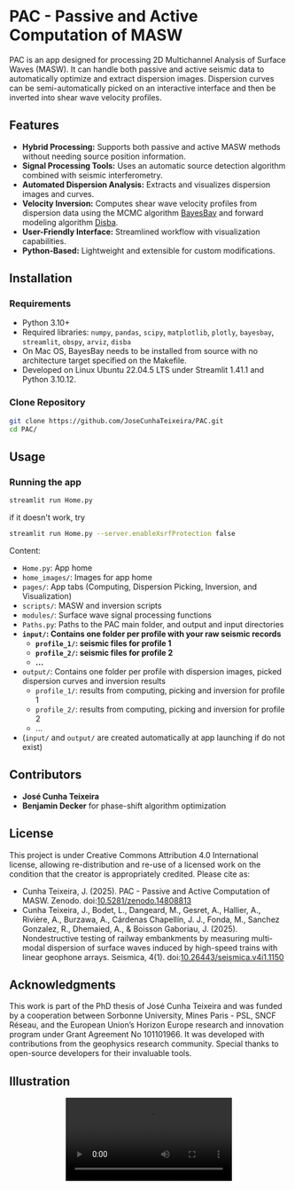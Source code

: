 # PAC - Passive and Active Computation of MASW

PAC is an app designed for processing 2D Multichannel Analysis of Surface Waves (MASW).
It can handle both passive and active seismic data to automatically optimize and extract dispersion images.
Dispersion curves can be semi-automatically picked on an interactive interface and then be inverted into shear wave velocity profiles.

## Features
- **Hybrid Processing:** Supports both passive and active MASW methods without needing source position information.
- **Signal Processing Tools:** Uses an automatic source detection algorithm combined with seismic interferometry.
- **Automated Dispersion Analysis:** Extracts and visualizes dispersion images and curves.
- **Velocity Inversion:** Computes shear wave velocity profiles from dispersion data using the MCMC algorithm [BayesBay](https://bayes-bay.readthedocs.io/en/latest/#) and forward modeling algorithm [Disba](https://github.com/keurfonluu/disba).
- **User-Friendly Interface:** Streamlined workflow with visualization capabilities.
- **Python-Based:** Lightweight and extensible for custom modifications.

## Installation
### Requirements
- Python 3.10+
- Required libraries: `numpy`, `pandas`, `scipy`, `matplotlib`, `plotly`, `bayesbay`, `streamlit`, `obspy`, `arviz`, `disba`
- On Mac OS, BayesBay needs to be installed from source with no architecture target specified on the Makefile.
- Developed on Linux Ubuntu 22.04.5 LTS under Streamlit 1.41.1 and Python 3.10.12.

### Clone Repository
```sh
git clone https://github.com/JoseCunhaTeixeira/PAC.git
cd PAC/
```

## Usage
### Running the app
```sh
streamlit run Home.py
```
if it doesn't work, try
```sh
streamlit run Home.py --server.enableXsrfProtection false
```

Content:
- `Home.py`: App home
- `home_images/`: Images for app home
- `pages/`: App tabs (Computing, Dispersion Picking, Inversion, and Visualization)
- `scripts/`: MASW and inversion scripts
- `modules/`: Surface wave signal processing functions
- `Paths.py`: Paths to the PAC main folder, and output and input directories
- **`input/`: Contains one folder per profile with your raw seismic records**
    - **`profile_1/`: seismic files for profile 1**
    - **`profile_2/`: seismic files for profile 2**
    - **...**
- `output/`: Contains one folder per profile with dispersion images, picked dispersion curves and inversion results
    - `profile_1/`: results from computing, picking and inversion for profile 1
    - `profile_2/`: results from computing, picking and inversion for profile 2
    - ...
- (`input/` and `output/` are created automatically at app launching if do not exist)

## Contributors
- **José Cunha Teixeira**
- **Benjamin Decker** for phase-shift algorithm optimization
  
## License
This project is under Creative Commons Attribution 4.0 International license, allowing re-distribution and re-use of a licensed work on the condition that the creator is appropriately credited.
Please cite as:
- Cunha Teixeira, J. (2025). PAC - Passive and Active Computation of MASW. Zenodo. doi:[10.5281/zenodo.14808813](https://doi.org/10.5281/zenodo.14808813)
- Cunha Teixeira, J., Bodet, L., Dangeard, M., Gesret, A., Hallier, A., Rivière, A., Burzawa, A., Cárdenas Chapellín, J. J., Fonda, M., Sanchez Gonzalez, R., Dhemaied, A., & Boisson Gaboriau, J. (2025). Nondestructive testing of railway embankments by measuring multi-modal dispersion of surface waves induced by high-speed trains with linear geophone arrays. Seismica, 4(1). doi:[10.26443/seismica.v4i1.1150](https://doi.org/10.26443/seismica.v4i1.1150)

## Acknowledgments
This work is part of the PhD thesis of José Cunha Teixeira and was funded by a cooperation between Sorbonne University, Mines Paris - PSL, SNCF Réseau, and the European Union’s Horizon Europe research and innovation program under Grant Agreement No 101101966.
It was developed with contributions from the geophysics research community. Special thanks to open-source developers for their invaluable tools.

## Illustration
<p align="center">
    <video src="https://github.com/user-attachments/assets/b2a27481-c929-4fe9-9bb8-ae4e366f8c08" />
</p>

